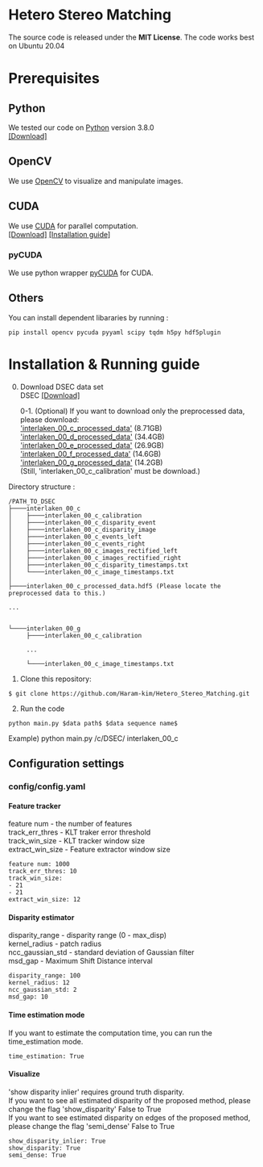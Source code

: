 Hetero Stereo Matching
=======================

The source code is released under the **MIT License**.
The code works best on Ubuntu 20.04

# Prerequisites
## Python
We tested our code on [Python](https://www.python.org/) version 3.8.0   
[[Download]](https://www.python.org/downloads/release/python-380/)

## OpenCV
We use [OpenCV](http://opencv.org) to visualize and manipulate images.

## CUDA
We use [CUDA](https://developer.nvidia.com/cuda-toolkit) for parallel computation.  
[[Download]](https://developer.nvidia.com/cuda-downloads) [[Installation guide]](https://docs.nvidia.com/cuda/cuda-installation-guide-linux/)

### pyCUDA
We use python wrapper [pyCUDA](https://documen.tician.de/pycuda/) for CUDA.

## Others
You can install dependent libararies by running :
```
pip install opencv pycuda pyyaml scipy tqdm h5py hdf5plugin
```

# Installation & Running guide

0. Download DSEC data set  
DSEC [[Download]](https://dsec.ifi.uzh.ch/dsec-datasets/download/)  

    0-1. (Optional) If you want to download only the preprocessed data, please download:  
['interlaken_00_c_processed_data'](https://larr.snu.ac.kr/haramkim/DSEC/interlaken_00_c_processed_data.hdf5) (8.71GB)  
['interlaken_00_d_processed_data'](https://larr.snu.ac.kr/haramkim/DSEC/interlaken_00_d_processed_data.hdf5) (34.4GB)  
['interlaken_00_e_processed_data'](https://larr.snu.ac.kr/haramkim/DSEC/interlaken_00_e_processed_data.hdf5) (26.9GB)  
['interlaken_00_f_processed_data'](https://larr.snu.ac.kr/haramkim/DSEC/interlaken_00_f_processed_data.hdf5) (14.6GB)  
['interlaken_00_g_processed_data'](https://larr.snu.ac.kr/haramkim/DSEC/interlaken_00_g_processed_data.hdf5) (14.2GB)  
(Still, 'interlaken_00_c_calibration' must be download.)  

Directory structure :
```
/PATH_TO_DSEC
├────interlaken_00_c
│    ├────interlaken_00_c_calibration
│    ├────interlaken_00_c_disparity_event
│    ├────interlaken_00_c_disparity_image
│    ├────interlaken_00_c_events_left
│    ├────interlaken_00_c_events_right
│    ├────interlaken_00_c_images_rectified_left
│    ├────interlaken_00_c_images_rectified_right
│    ├────interlaken_00_c_disparity_timestamps.txt
│    └────interlaken_00_c_image_timestamps.txt
│
├────interlaken_00_c_processed_data.hdf5 (Please locate the preprocessed data to this.)

...


└────interlaken_00_g
     ├────interlaken_00_c_calibration
     
     ...
     
     └────interlaken_00_c_image_timestamps.txt
```

1. Clone this repository:
```
$ git clone https://github.com/Haram-kim/Hetero_Stereo_Matching.git
```

2. Run the code
```
python main.py $data path$ $data sequence name$
```
Example) python main.py /c/DSEC/ interlaken_00_c


## Configuration settings

### config/config.yaml

#### Feature tracker
feature num - the number of features  
track_err_thres - KLT traker error threshold  
track_win_size - KLT tracker window size  
extract_win_size - Feature extractor window size  
```
feature num: 1000  
track_err_thres: 10
track_win_size:
- 21
- 21
extract_win_size: 12
```

#### Disparity estimator
disparity_range - disparity range (0 - max_disp)  
kernel_radius - patch radius  
ncc_gaussian_std - standard deviation of Gaussian filter  
msd_gap - Maximum Shift Distance interval  
```
disparity_range: 100
kernel_radius: 12
ncc_gaussian_std: 2
msd_gap: 10
```

#### Time estimation mode
If you want to estimate the computation time, you can run the time_estimation mode.  
```
time_estimation: True
```

#### Visualize
'show disparity inlier' requires ground truth disparity.  
If you want to see all estimated disparity of the proposed method, please change the flag 'show_disparity' False to True  
If you want to see estimated disparity on edges of the proposed method, please change the flag 'semi_dense'  False to True  
```
show_disparity_inlier: True
show_disparity: True
semi_dense: True
```


